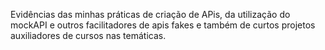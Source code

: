 Evidências das minhas práticas de criação de APis, da utilização do mockAPI e outros facilitadores de apis fakes e também de curtos projetos auxiliadores de cursos nas temáticas. 
